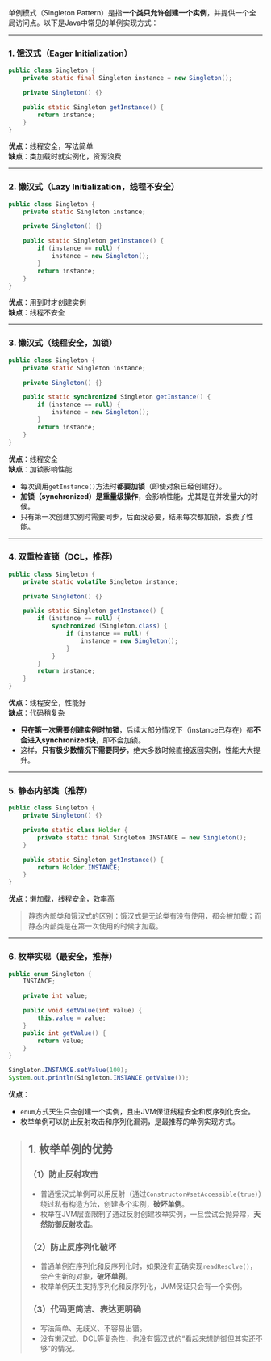 单例模式（Singleton Pattern）是指**一个类只允许创建一个实例**，并提供一个全局访问点。以下是Java中常见的单例实现方式：

---

### 1. 饿汉式（Eager Initialization）

```java
public class Singleton {
    private static final Singleton instance = new Singleton();

    private Singleton() {}

    public static Singleton getInstance() {
        return instance;
    }
}
```
**优点**：线程安全，写法简单  
**缺点**：类加载时就实例化，资源浪费

---

### 2. 懒汉式（Lazy Initialization，线程不安全）

```java
public class Singleton {
    private static Singleton instance;

    private Singleton() {}

    public static Singleton getInstance() {
        if (instance == null) {
            instance = new Singleton();
        }
        return instance;
    }
}
```
**优点**：用到时才创建实例  
**缺点**：线程不安全

---

### 3. 懒汉式（线程安全，加锁）

```java
public class Singleton {
    private static Singleton instance;

    private Singleton() {}

    public static synchronized Singleton getInstance() {
        if (instance == null) {
            instance = new Singleton();
        }
        return instance;
    }
}
```
**优点**：线程安全  
**缺点**：加锁影响性能

- 每次调用`getInstance()`方法时**都要加锁**（即使对象已经创建好）。
- **加锁（synchronized）是重量级操作**，会影响性能，尤其是在并发量大的时候。
- 只有第一次创建实例时需要同步，后面没必要，结果每次都加锁，浪费了性能。

---

### 4. 双重检查锁（DCL，推荐）

```java
public class Singleton {
    private static volatile Singleton instance;

    private Singleton() {}

    public static Singleton getInstance() {
        if (instance == null) {
            synchronized (Singleton.class) {
                if (instance == null) {
                    instance = new Singleton();
                }
            }
        }
        return instance;
    }
}
```
**优点**：线程安全，性能好  
**缺点**：代码稍复杂

- **只在第一次需要创建实例时加锁**，后续大部分情况下（instance已存在）都**不会进入synchronized块**，即不会加锁。
- 这样，**只有极少数情况下需要同步**，绝大多数时候直接返回实例，性能大大提升。

 

---

### 5. 静态内部类（推荐）

```java
public class Singleton {
    private Singleton() {}

    private static class Holder {
        private static final Singleton INSTANCE = new Singleton();
    }

    public static Singleton getInstance() {
        return Holder.INSTANCE;
    }
}
```
**优点**：懒加载，线程安全，效率高

> 静态内部类和饿汉式的区别：饿汉式是无论类有没有使用，都会被加载；而静态内部类是在第一次使用的时候才加载。

---

### 6. 枚举实现（最安全，推荐）

```java
public enum Singleton {
    INSTANCE;

    private int value;

    public void setValue(int value) {
        this.value = value;
    }
    public int getValue() {
        return value;
    }
}

Singleton.INSTANCE.setValue(100);
System.out.println(Singleton.INSTANCE.getValue());
```
**优点**：

- `enum`方式天生只会创建一个实例，且由JVM保证线程安全和反序列化安全。
- 枚举单例可以防止反射攻击和序列化漏洞，是最推荐的单例实现方式。

> ## 1. 枚举单例的优势
>
> ### （1）防止反射攻击
>
> - 普通饿汉式单例可以用反射（通过`Constructor#setAccessible(true)`）绕过私有构造方法，创建多个实例，**破坏单例**。
> - 枚举在JVM层面限制了通过反射创建枚举实例，一旦尝试会抛异常，**天然防御反射攻击**。
>
> ### （2）防止反序列化破坏
>
> - 普通单例在序列化和反序列化时，如果没有正确实现`readResolve()`，会产生新的对象，**破坏单例**。
> - 枚举单例天生支持序列化和反序列化，JVM保证只会有一个实例。
>
> ### （3）代码更简洁、表达更明确
>
> - 写法简单、无歧义、不容易出错。
> - 没有懒汉式、DCL等复杂性，也没有饿汉式的“看起来想防御但其实还不够”的情况。

